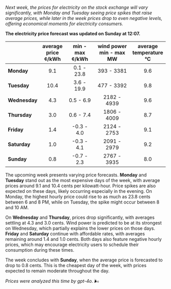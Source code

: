 *Next week, the prices for electricity on the stock exchange will vary significantly, with Monday and Tuesday seeing price spikes that raise average prices, while later in the week prices drop to even negative levels, offering economical moments for electricity consumers.*

**The electricity price forecast was updated on Sunday at 12:07.**

|               | average<br>price<br>¢/kWh | min - max<br>¢/kWh | wind power<br>min - max<br>MW | average<br>temperature<br>°C |
|:-------------|:----------------:|:----------------:|:-------------:|:-------------:|
| **Monday** | 9.1             | 0.1 - 23.8       | 393 - 3381    | 9.6           |
| **Tuesday**  | 10.4            | 3.6 - 19.9       | 477 - 3392    | 9.8           |
| **Wednesday** | 4.3             | 0.5 - 6.9        | 2182 - 4939   | 9.6           |
| **Thursday**  | 3.0             | 0.6 - 7.4        | 1806 - 4009   | 8.7           |
| **Friday** | 1.4             | -0.3 - 4.0       | 2124 - 2753   | 9.1           |
| **Saturday** | 1.0             | -0.3 - 4.1       | 2091 - 2979   | 9.2           |
| **Sunday** | 0.8             | -0.7 - 2.3       | 2767 - 3935   | 8.0           |

The upcoming week presents varying price forecasts. **Monday** and **Tuesday** stand out as the most expensive days of the week, with average prices around 9.1 and 10.4 cents per kilowatt-hour. Price spikes are also expected on these days, likely occurring especially in the evening. On Monday, the highest hourly price could rise to as much as 23.8 cents between 6 and 8 PM, while on Tuesday, the spike might occur between 8 and 10 AM.

On **Wednesday** and **Thursday**, prices drop significantly, with averages settling at 4.3 and 3.0 cents. Wind power is predicted to be at its strongest on Wednesday, which partially explains the lower prices on those days. **Friday** and **Saturday** continue with affordable rates, with averages remaining around 1.4 and 1.0 cents. Both days also feature negative hourly prices, which may encourage electricity users to schedule their consumption during these times.

The week concludes with **Sunday**, when the average price is forecasted to drop to 0.8 cents. This is the cheapest day of the week, with prices expected to remain moderate throughout the day.

*Prices were analyzed this time by gpt-4o.* 🌬️

